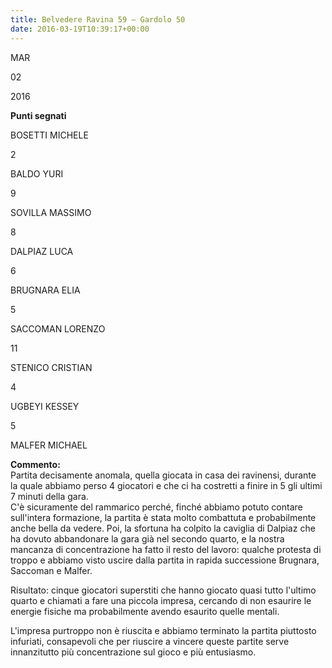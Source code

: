 ```yaml
---
title: Belvedere Ravina 59 – Gardolo 50
date: 2016-03-19T10:39:17+00:00
---
```

MAR

02

2016

**Punti segnati**

BOSETTI MICHELE

2

BALDO YURI

9

SOVILLA MASSIMO

8

DALPIAZ LUCA

6

BRUGNARA ELIA

5

SACCOMAN LORENZO

11

STENICO CRISTIAN

4

UGBEYI KESSEY

5

MALFER MICHAEL

**Commento:**  
Partita decisamente anomala, quella giocata in casa dei ravinensi, durante la quale abbiamo perso 4 giocatori e che ci ha costretti a finire in 5 gli ultimi 7 minuti della gara.  
C'è sicuramente del rammarico perché, finché abbiamo potuto contare sull'intera formazione, la partita è stata molto combattuta e probabilmente anche bella da vedere. Poi, la sfortuna ha colpito la caviglia di Dalpiaz che ha dovuto abbandonare la gara già nel secondo quarto, e la nostra mancanza di concentrazione ha fatto il resto del lavoro: qualche protesta di troppo e abbiamo visto uscire dalla partita in rapida successione Brugnara, Saccoman e Malfer.

Risultato: cinque giocatori superstiti che hanno giocato quasi tutto l'ultimo quarto e chiamati a fare una piccola impresa, cercando di non esaurire le energie fisiche ma probabilmente avendo esaurito quelle mentali.

L'impresa purtroppo non è riuscita e abbiamo terminato la partita piuttosto infuriati, consapevoli che per riuscire a vincere queste partite serve innanzitutto più concentrazione sul gioco e più entusiasmo.